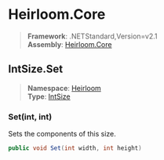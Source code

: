 # Heirloom.Core

> **Framework**: .NETStandard,Version=v2.1  
> **Assembly**: [Heirloom.Core][0]  

## IntSize.Set

> **Namespace**: [Heirloom][0]  
> **Type**: [IntSize][1]  

### Set(int, int)

Sets the components of this size.

```cs
public void Set(int width, int height)
```

[0]: ../Heirloom.Core.md
[1]: Heirloom.IntSize.md
